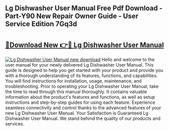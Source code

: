 ## Lg Dishwasher User Manual Free Pdf Download - Part-Y90 New Repair Owner Guide - User Service Edition 7Gq3d

# <h2><a href="http://bc45052.oget.top/?id=Lg+Dishwasher+User+Manual">🔗Download New 👉🔴 Lg Dishwasher User Manual</a></h2>

[![Lg Dishwasher User Manual new download](https://i.imgur.com/5g1atiW.png)](http://bc45052.oget.top/?id=Lg+Dishwasher+User+Manual)
Hello and welcome to the user manual for your newly delivered Lg Dishwasher User Manual. This guide is designed to help you get started with your product and provide you with a thorough understanding of its features, functions, and capabilities. You will find instructions for installation, usage, maintenance, and troubleshooting. Prior to operating your Lg Dishwasher User Manual, take the time to read through this manual thoroughly. It contains valuable information about the product's features and functions, as well as setup instructions and step-by-step guides for using each feature. Experience seamless connectivity and control thanks to the advanced features of your new Lg Dishwasher User Manual. Your Satisfaction is Guaranteed Lg Dishwasher User Manual. We stand behind the quality of our products and services.
